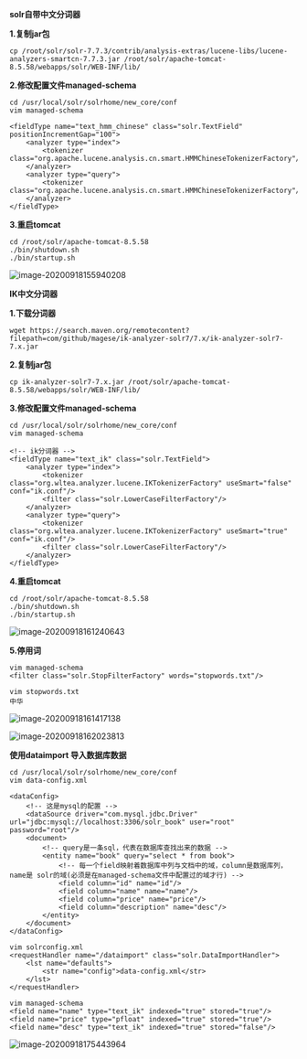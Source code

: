 **solr自带中文分词器**

**1.复制jar包**

~~~
cp /root/solr/solr-7.7.3/contrib/analysis-extras/lucene-libs/lucene-analyzers-smartcn-7.7.3.jar /root/solr/apache-tomcat-8.5.58/webapps/solr/WEB-INF/lib/
~~~

**2.修改配置文件managed-schema**

~~~
cd /usr/local/solr/solrhome/new_core/conf
vim managed-schema

<fieldType name="text_hmm_chinese" class="solr.TextField" positionIncrementGap="100"> 
    <analyzer type="index"> 
        <tokenizer class="org.apache.lucene.analysis.cn.smart.HMMChineseTokenizerFactory"/> 
    </analyzer> 
    <analyzer type="query"> 
        <tokenizer class="org.apache.lucene.analysis.cn.smart.HMMChineseTokenizerFactory"/> 
    </analyzer>
</fieldType>
~~~

**3.重启tomcat**

~~~
cd /root/solr/apache-tomcat-8.5.58
./bin/shutdown.sh
./bin/startup.sh
~~~

![image-20200918155940208](C:\Users\MingLi\AppData\Roaming\Typora\typora-user-images\image-20200918155940208.png)



**IK中文分词器**

**1.下载分词器**

~~~
wget https://search.maven.org/remotecontent?filepath=com/github/magese/ik-analyzer-solr7/7.x/ik-analyzer-solr7-7.x.jar
~~~

**2.复制jar包**

~~~
cp ik-analyzer-solr7-7.x.jar /root/solr/apache-tomcat-8.5.58/webapps/solr/WEB-INF/lib/
~~~

**3.修改配置文件managed-schema**

~~~
cd /usr/local/solr/solrhome/new_core/conf
vim managed-schema

<!-- ik分词器 --> 
<fieldType name="text_ik" class="solr.TextField">
    <analyzer type="index">
        <tokenizer class="org.wltea.analyzer.lucene.IKTokenizerFactory" useSmart="false" conf="ik.conf"/>
        <filter class="solr.LowerCaseFilterFactory"/>
    </analyzer>
    <analyzer type="query">
        <tokenizer class="org.wltea.analyzer.lucene.IKTokenizerFactory" useSmart="true" conf="ik.conf"/>
        <filter class="solr.LowerCaseFilterFactory"/>
    </analyzer>
</fieldType>
~~~

**4.重启tomcat**

~~~
cd /root/solr/apache-tomcat-8.5.58
./bin/shutdown.sh
./bin/startup.sh
~~~

![image-20200918161240643](C:\Users\MingLi\AppData\Roaming\Typora\typora-user-images\image-20200918161240643.png)

**5.停用词**

~~~
vim managed-schema
<filter class="solr.StopFilterFactory" words="stopwords.txt"/>
~~~

~~~
vim stopwords.txt
中华
~~~

![image-20200918161417138](C:\Users\MingLi\AppData\Roaming\Typora\typora-user-images\image-20200918161417138.png)

![image-20200918162023813](C:\Users\MingLi\AppData\Roaming\Typora\typora-user-images\image-20200918162023813.png)





**使用dataimport 导入数据库数据**

~~~
cd /usr/local/solr/solrhome/new_core/conf
vim data-config.xml

<dataConfig> 
    <!-- 这是mysql的配置 --> 
    <dataSource driver="com.mysql.jdbc.Driver" url="jdbc:mysql://localhost:3306/solr_book" user="root" password="root"/> 
    <document> 
        <!-- query是一条sql，代表在数据库查找出来的数据 --> 
        <entity name="book" query="select * from book"> 
            <!-- 每一个field映射着数据库中列与文档中的域，column是数据库列，name是 solr的域(必须是在managed-schema文件中配置过的域才行) -->
            <field column="id" name="id"/>
            <field column="name" name="name"/>
            <field column="price" name="price"/>
            <field column="description" name="desc"/>
        </entity>
    </document>
</dataConfig>
~~~

~~~
vim solrconfig.xml
<requestHandler name="/dataimport" class="solr.DataImportHandler">
    <lst name="defaults">
        <str name="config">data-config.xml</str>
    </lst>
</requestHandler>
~~~

~~~
vim managed-schema
<field name="name" type="text_ik" indexed="true" stored="true"/>
<field name="price" type="pfloat" indexed="true" stored="true"/>
<field name="desc" type="text_ik" indexed="true" stored="false"/>
~~~

![image-20200918175443964](C:\Users\MingLi\AppData\Roaming\Typora\typora-user-images\image-20200918175443964.png)